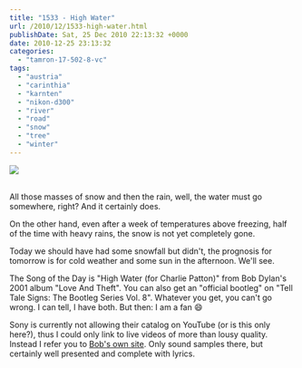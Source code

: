 ```yaml
---
title: "1533 - High Water"
url: /2010/12/1533-high-water.html
publishDate: Sat, 25 Dec 2010 22:13:32 +0000
date: 2010-12-25 23:13:32
categories: 
  - "tamron-17-502-8-vc"
tags: 
  - "austria"
  - "carinthia"
  - "karnten"
  - "nikon-d300"
  - "river"
  - "road"
  - "snow"
  - "tree"
  - "winter"
---
```

<div class="container">
<div class="center"><a target="_blank" href="https://d25zfm9zpd7gm5.cloudfront.net/1200x1200/2010/20101225_131643_ps.jpg"><img src="https://d25zfm9zpd7gm5.cloudfront.net/0600x0600/2010/20101225_131643_ps.jpg" /></a></div>
</div>
<br />

All those masses of snow and then the rain, well, the water must go somewhere, right? And it certainly does.

On the other hand, even after a week of temperatures above freezing, half of the time with heavy rains, the snow is not yet completely gone.

<a target="_blank" href="https://d25zfm9zpd7gm5.cloudfront.net/1200x1200/2010/20101225_152633_ps.jpg"><img style="margin: 0pt 10px 0pt 0px; float: left;" src="https://d25zfm9zpd7gm5.cloudfront.net/0150x0150/2010/20101225_152633_ps.jpg" alt="" border="0" /></a> Today we should have had some snowfall but didn't, the prognosis for tomorrow is for cold weather and some sun in the afternoon. We'll see.

 The Song of the Day is "High Water (for Charlie Patton)" from Bob Dylan's 2001 album "Love And Theft". You can also get an "official bootleg" on "Tell Tale Signs: The Bootleg Series Vol. 8". Whatever you get, you can't go wrong. I can tell, I have both. But then: I am a fan 😄

Sony is currently not allowing their catalog on YouTube (or is this only here?), thus I could only link to live videos of more than lousy quality. Instead I refer you to <a target="_blank" href="http://www.bobdylan.com/#/songs/high-water-charlie-patton">Bob's own site</a>. Only sound samples there, but certainly well presented and complete with lyrics.
